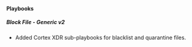 
#### Playbooks
##### Block File - Generic v2
- Added Cortex XDR sub-playbooks for blacklist and quarantine files.
